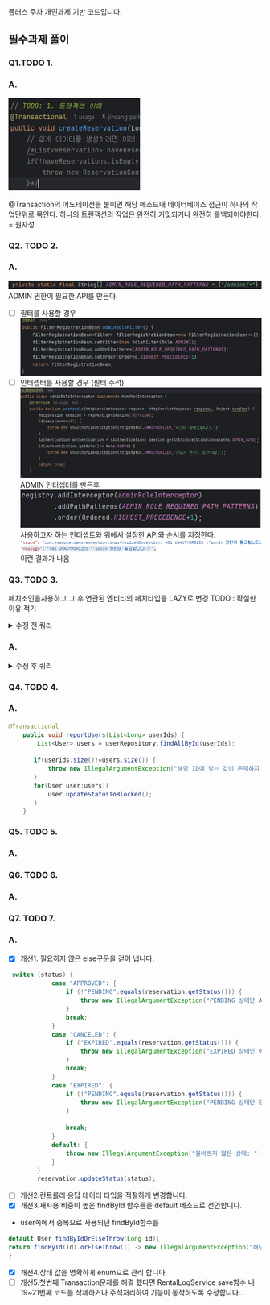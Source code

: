 플러스 주차 개인과제 기반 코드입니다.
## 필수과제 풀이
### Q1.TODO 1. 
### A.
![img.png](img.png)

@Transaction의 어노테이션을 붙이면 해당 메소드내 데이터베이스 접근이 하나의 작업단위로 묶인다.
하나의 트랜잭션의 작업은 완전히 커밋되거나 완전히 롤백되어야한다. = 원자성

### Q2. TODO 2.
### A.
![img_1.png](img_1.png)
ADMIN 권한이 필요한 API를 만든다.
- [ ] 필터를 사용할 경우
![img_2.png](img_2.png)
- [ ] 인터셉터를 사용할 경우 (필터 주석)
![img_3.png](img_3.png)
ADMIN 인터셉터를 만든후 
![img_4.png](img_4.png)
사용하고자 하는 인터셉트와 위에서 설정한 API와 순서를 지정한다.
![img_5.png](img_5.png) 이런 결과가 나옴 
### Q3. TODO 3.
페치조인을사용하고 그 후 연관된 엔티티의 페치타입을 LAZY로 변경 TODO : 확실한 이유 적기
<details>
<summary>수정 전 쿼리</summary>
<div markdown="1">       

```SQL
Hibernate: 
    select
        r1_0.id,
        r1_0.end_at,
        r1_0.item_id,
        r1_0.start_at,
        r1_0.status,
        r1_0.user_id 
    from
        reservation r1_0
Hibernate: 
    select
        i1_0.id,
        i1_0.description,
        m1_0.id,
        m1_0.email,
        m1_0.nickname,
        m1_0.password,
        m1_0.role,
        m1_0.status,
        i1_0.name,
        o1_0.id,
        o1_0.email,
        o1_0.nickname,
        o1_0.password,
        o1_0.role,
        o1_0.status,
        i1_0.status 
    from
        item i1_0 
    left join
        user m1_0 
            on m1_0.id=i1_0.manager_id 
    left join
        user o1_0 
            on o1_0.id=i1_0.owner_id 
    where
        i1_0.id=?
```

</div>
</details>

### A.

<details>
<summary>수정 후 쿼리</summary>
<div markdown="1">       

```SQL
Hibernate: 
    select
        r1_0.id,
        r1_0.end_at,
        i1_0.id,
        i1_0.description,
        i1_0.manager_id,
        i1_0.name,
        i1_0.owner_id,
        i1_0.status,
        r1_0.start_at,
        r1_0.status,
        u1_0.id,
        u1_0.email,
        u1_0.nickname,
        u1_0.password,
        u1_0.role,
        u1_0.status 
    from
        reservation r1_0 
    join
        user u1_0 
            on u1_0.id=r1_0.user_id 
    join
        item i1_0 
            on i1_0.id=r1_0.item_id
```

</div>
</details>

### Q4. TODO 4.
### A.
```java
@Transactional
    public void reportUsers(List<Long> userIds) {
        List<User> users = userRepository.findAllById(userIds);

       if(userIds.size()!=users.size()) {
           throw new IllegalArgumentException("해당 ID에 맞는 값이 존재하지 않습니다.");
       }
       for(User user:users){
           user.updateStatusToBlocked();
       }
    }
```

### Q5. TODO 5.
### A.

### Q6. TODO 6.
### A.

### Q7. TODO 7.
### A.
- [X] 개선1. 필요하지 않은 else구문을 걷어 냅니다.
```java
 switch (status) {
            case "APPROVED": {
                if (!"PENDING".equals(reservation.getStatus())) {
                    throw new IllegalArgumentException("PENDING 상태만 APPROVED로 변경 가능합니다.");
                }
                break;
            }
            case "CANCELED": {
                if ("EXPIRED".equals(reservation.getStatus())) {
                    throw new IllegalArgumentException("EXPIRED 상태인 예약은 취소할 수 없습니다.");
                }
                break;
            }
            case "EXPIRED": {
                if (!"PENDING".equals(reservation.getStatus())) {
                    throw new IllegalArgumentException("PENDING 상태만 EXPIRED로 변경 가능합니다.");
                }

                break;
            }
            default: {
                throw new IllegalArgumentException("올바르지 않은 상태: " + status);
            }
        }
        reservation.updateStatus(status);

```
- [ ] 개선2.컨트롤러 응답 데이터 타입을 적절하게 변경합니다.
- [X] 개선3.재사용 비중이 높은 findById 함수들을 default 메소드로 선언합니다.
- user쪽에서 중복으로 사용되던  findById함수를 
```java
default User findByIdOrElseThrow(Long id){
return findById(id).orElseThrow(() -> new IllegalArgumentException("해당 ID에 맞는 값이 존재하지 않습니다."));
}
```
- [X] 개선4.상태 값을 명확하게 enum으로 관리 합니다.
- [ ] 개선5.첫번째 Transaction문제를 해결 했다면 RentalLogService save함수 내19~21번째 코드를 삭제하거나 주석처리하여 기능이 동작하도록 수정합니다..